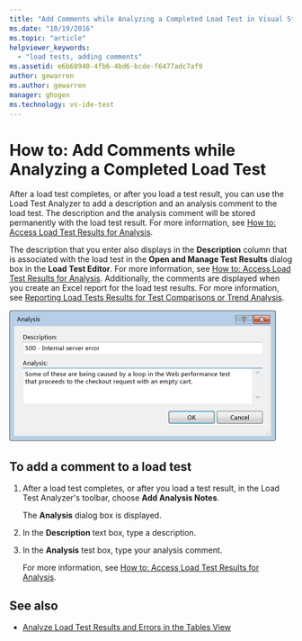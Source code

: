 ```yaml
---
title: "Add Comments while Analyzing a Completed Load Test in Visual Studio | Microsoft Docs"
ms.date: "10/19/2016"
ms.topic: "article"
helpviewer_keywords:
  - "load tests, adding comments"
ms.assetid: e6b68940-4fb6-4bd6-bcde-f6477adc7af9
author: gewarren
ms.author: gewarren
manager: ghogen
ms.technology: vs-ide-test
---
```

# How to: Add Comments while Analyzing a Completed Load Test

After a load test completes, or after you load a test result, you can use the Load Test Analyzer to add a description and an analysis comment to the load test. The description and the analysis comment will be stored permanently with the load test result. For more information, see [How to: Access Load Test Results for Analysis](../test/how-to-access-load-test-results-for-analysis.md).

The description that you enter also displays in the **Description** column that is associated with the load test in the **Open and Manage Test Results** dialog box in the **Load Test Editor**. For more information, see [How to: Access Load Test Results for Analysis](../test/how-to-access-load-test-results-for-analysis.md). Additionally, the comments are displayed when you create an Excel report for the load test results. For more information, see [Reporting Load Tests Results for Test Comparisons or Trend Analysis](../test/compare-load-test-results.md).

![Analysis dialog for adding load test notes](../test/media/ltest_ananotes.png)

## To add a comment to a load test

1.  After a load test completes, or after you load a test result, in the Load Test Analyzer's toolbar, choose **Add Analysis Notes**.

     The **Analysis** dialog box is displayed.

2.  In the **Description** text box, type a description.

3.  In the **Analysis** test box, type your analysis comment.

    For more information, see [How to: Access Load Test Results for Analysis](../test/how-to-access-load-test-results-for-analysis.md).

## See also

- [Analyze Load Test Results and Errors in the Tables View](../test/analyze-load-test-results-and-errors-in-the-tables-view.md)